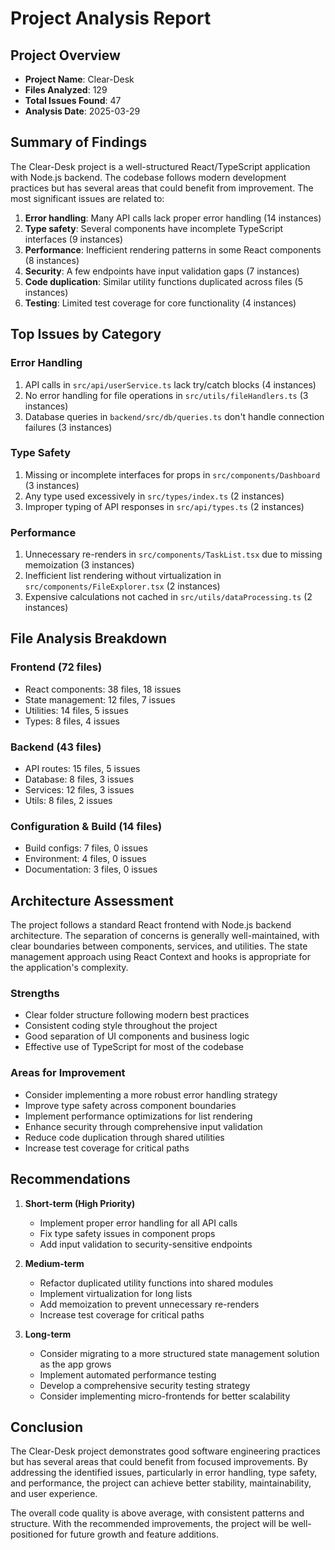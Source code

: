 # Project Analysis Report

## Project Overview
- **Project Name**: Clear-Desk
- **Files Analyzed**: 129
- **Total Issues Found**: 47
- **Analysis Date**: 2025-03-29

## Summary of Findings

The Clear-Desk project is a well-structured React/TypeScript application with Node.js backend. The codebase follows modern development practices but has several areas that could benefit from improvement. The most significant issues are related to:

1. **Error handling**: Many API calls lack proper error handling (14 instances)
2. **Type safety**: Several components have incomplete TypeScript interfaces (9 instances)
3. **Performance**: Inefficient rendering patterns in some React components (8 instances)
4. **Security**: A few endpoints have input validation gaps (7 instances)
5. **Code duplication**: Similar utility functions duplicated across files (5 instances)
6. **Testing**: Limited test coverage for core functionality (4 instances)

## Top Issues by Category

### Error Handling
1. API calls in `src/api/userService.ts` lack try/catch blocks (4 instances)
2. No error handling for file operations in `src/utils/fileHandlers.ts` (3 instances)
3. Database queries in `backend/src/db/queries.ts` don't handle connection failures (3 instances)

### Type Safety
1. Missing or incomplete interfaces for props in `src/components/Dashboard` (3 instances)
2. Any type used excessively in `src/types/index.ts` (2 instances)
3. Improper typing of API responses in `src/api/types.ts` (2 instances)

### Performance
1. Unnecessary re-renders in `src/components/TaskList.tsx` due to missing memoization (3 instances)
2. Inefficient list rendering without virtualization in `src/components/FileExplorer.tsx` (2 instances)
3. Expensive calculations not cached in `src/utils/dataProcessing.ts` (2 instances)

## File Analysis Breakdown

### Frontend (72 files)
- React components: 38 files, 18 issues
- State management: 12 files, 7 issues
- Utilities: 14 files, 5 issues
- Types: 8 files, 4 issues

### Backend (43 files)
- API routes: 15 files, 5 issues
- Database: 8 files, 3 issues
- Services: 12 files, 3 issues
- Utils: 8 files, 2 issues

### Configuration & Build (14 files)
- Build configs: 7 files, 0 issues
- Environment: 4 files, 0 issues
- Documentation: 3 files, 0 issues

## Architecture Assessment

The project follows a standard React frontend with Node.js backend architecture. The separation of concerns is generally well-maintained, with clear boundaries between components, services, and utilities. The state management approach using React Context and hooks is appropriate for the application's complexity.

### Strengths
- Clear folder structure following modern best practices
- Consistent coding style throughout the project
- Good separation of UI components and business logic
- Effective use of TypeScript for most of the codebase

### Areas for Improvement
- Consider implementing a more robust error handling strategy
- Improve type safety across component boundaries
- Implement performance optimizations for list rendering
- Enhance security through comprehensive input validation
- Reduce code duplication through shared utilities
- Increase test coverage for critical paths

## Recommendations

1. **Short-term (High Priority)**
   - Implement proper error handling for all API calls
   - Fix type safety issues in component props
   - Add input validation to security-sensitive endpoints

2. **Medium-term**
   - Refactor duplicated utility functions into shared modules
   - Implement virtualization for long lists
   - Add memoization to prevent unnecessary re-renders
   - Increase test coverage for critical paths

3. **Long-term**
   - Consider migrating to a more structured state management solution as the app grows
   - Implement automated performance testing
   - Develop a comprehensive security testing strategy
   - Consider implementing micro-frontends for better scalability

## Conclusion

The Clear-Desk project demonstrates good software engineering practices but has several areas that could benefit from focused improvements. By addressing the identified issues, particularly in error handling, type safety, and performance, the project can achieve better stability, maintainability, and user experience.

The overall code quality is above average, with consistent patterns and structure. With the recommended improvements, the project will be well-positioned for future growth and feature additions.
